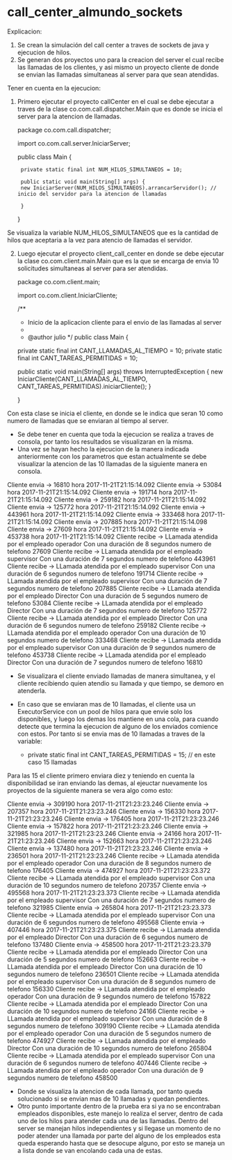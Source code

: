 # call_center_almundo_sockets

Explicacion: 

1. Se crean la simulación del call center a traves de sockets de java y ejecucion de hilos. 
2. Se generan dos proyectos uno para la creacion del server el cual recibe las llamadas de los clientes, y asi mismo un proyecto cliente 
de donde se envian las llamadas simultaneas al server para que sean atendidas.

 
	
Tener en cuenta en la ejecucion: 

1. Primero ejecutar el proyecto callCenter en el cual se debe ejecutar a traves de la clase co.com.call.dispatcher.Main que es donde se 
inicia el server para la atencion de llamadas. 

	package co.com.call.dispatcher;

	import co.com.call.server.IniciarServer;


	public class Main {
    
	    private static final int NUM_HILOS_SIMULTANEOS = 10;

	    public static void main(String[] args) {
		new IniciarServer(NUM_HILOS_SIMULTANEOS).arrancarServidor(); // inicio del servidor para la atencion de llamadas

	    }

	}

Se visualiza la variable NUM_HILOS_SIMULTANEOS que es la cantidad de hilos que aceptaria a la vez para atencio de llamadas el servidor. 


2. Luego ejecutar el proyecto client_call_center en donde se debe ejecutar la clase co.com.client.main.Main que es la que se encarga de envia
10 solicitudes simultaneas al server para ser atendidas. 



	package co.com.client.main;

	import co.com.client.IniciarCliente;

	/**
	 * Inicio de la aplicacion cliente para el envio de las llamadas al server
	 *
	 * @author julio
	 */
	public class Main {
    
    private static final int CANT_LLAMADAS_AL_TIEMPO = 10;
    private static final int CANT_TAREAS_PERMITIDAS = 10;

    public static void main(String[] args) throws InterruptedException {
        new IniciarCliente(CANT_LLAMADAS_AL_TIEMPO, CANT_TAREAS_PERMITIDAS).iniciarCliente();
    }

	}

Con esta clase se inicia el cliente, en donde se le indica que seran 10 como numero de llamadas que se enviaran al tiempo al server.


- Se debe tener en cuenta que toda la ejecucion se realiza a traves de consola, por tanto los resultados se visualizaran en la misma. 
- Una vez se hayan hecho la ejecucion de la manera indicada anteriormente con los parametros que estan actualmente se debe visualizar 
la atencion de las 10 llamadas de la siguiente manera en consola.


Cliente envia -> 16810 hora 2017-11-21T21:15:14.092
Cliente envia -> 53084 hora 2017-11-21T21:15:14.092
Cliente envia -> 191714 hora 2017-11-21T21:15:14.092
Cliente envia -> 259182 hora 2017-11-21T21:15:14.092
Cliente envia -> 125772 hora 2017-11-21T21:15:14.092
Cliente envia -> 443961 hora 2017-11-21T21:15:14.092
Cliente envia -> 333468 hora 2017-11-21T21:15:14.092
Cliente envia -> 207885 hora 2017-11-21T21:15:14.098
Cliente envia -> 27609 hora 2017-11-21T21:15:14.092
Cliente envia -> 453738 hora 2017-11-21T21:15:14.092
Cliente recibe -> LLamada atendida por el empleado operador Con una duración de 8 segundos numero de telefono 27609
Cliente recibe -> LLamada atendida por el empleado supervisor Con una duración de 7 segundos numero de telefono 443961
Cliente recibe -> LLamada atendida por el empleado supervisor Con una duración de 6 segundos numero de telefono 191714
Cliente recibe -> LLamada atendida por el empleado supervisor Con una duración de 7 segundos numero de telefono 207885
Cliente recibe -> LLamada atendida por el empleado Director Con una duración de 5 segundos numero de telefono 53084
Cliente recibe -> LLamada atendida por el empleado Director Con una duración de 7 segundos numero de telefono 125772
Cliente recibe -> LLamada atendida por el empleado Director Con una duración de 6 segundos numero de telefono 259182
Cliente recibe -> LLamada atendida por el empleado operador Con una duración de 10 segundos numero de telefono 333468
Cliente recibe -> LLamada atendida por el empleado supervisor Con una duración de 9 segundos numero de telefono 453738
Cliente recibe -> LLamada atendida por el empleado Director Con una duración de 7 segundos numero de telefono 16810


- Se visualizara el cliente enviado llamadas de manera simultanea, y el cliente recibiendo quien atendio su llamada y que tiempo, se demoro en atenderla. 


- En caso que se enviaran mas de 10 llamadas,  el cliente usa un ExecutorService con un pool de hilos para que envie solo los disponibles, 
y luego los demas los mantiene en una cola, para cuando detecte que termina la ejecucion de alguno de los enviados comience con estos. 
Por tanto si se envia mas de 10 llamadas a traves de la variable: 

	- private static final int CANT_TAREAS_PERMITIDAS = 15; // en este caso 15 llamadas

Para las 15 el cliente primero enviara diez y teniendo en cuenta la disponibilidad se iran enviando las demas, al ejeuctar nuevamente los proyectos de la siguiente manera se vera algo como esto: 


Cliente envia -> 309190 hora 2017-11-21T21:23:23.246
Cliente envia -> 207357 hora 2017-11-21T21:23:23.246
Cliente envia -> 156330 hora 2017-11-21T21:23:23.246
Cliente envia -> 176405 hora 2017-11-21T21:23:23.246
Cliente envia -> 157822 hora 2017-11-21T21:23:23.246
Cliente envia -> 321985 hora 2017-11-21T21:23:23.246
Cliente envia -> 24166 hora 2017-11-21T21:23:23.246
Cliente envia -> 152663 hora 2017-11-21T21:23:23.246
Cliente envia -> 137480 hora 2017-11-21T21:23:23.246
Cliente envia -> 236501 hora 2017-11-21T21:23:23.246
Cliente recibe -> LLamada atendida por el empleado operador Con una duración de 8 segundos numero de telefono 176405
Cliente envia -> 474927 hora 2017-11-21T21:23:23.372
Cliente recibe -> LLamada atendida por el empleado supervisor Con una duración de 10 segundos numero de telefono 207357
Cliente envia -> 495568 hora 2017-11-21T21:23:23.373
Cliente recibe -> LLamada atendida por el empleado supervisor Con una duración de 7 segundos numero de telefono 321985
Cliente envia -> 265804 hora 2017-11-21T21:23:23.373
Cliente recibe -> LLamada atendida por el empleado supervisor Con una duración de 6 segundos numero de telefono 495568
Cliente envia -> 407446 hora 2017-11-21T21:23:23.375
Cliente recibe -> LLamada atendida por el empleado Director Con una duración de 6 segundos numero de telefono 137480
Cliente envia -> 458500 hora 2017-11-21T21:23:23.379
Cliente recibe -> LLamada atendida por el empleado Director Con una duración de 5 segundos numero de telefono 152663
Cliente recibe -> LLamada atendida por el empleado Director Con una duración de 10 segundos numero de telefono 236501
Cliente recibe -> LLamada atendida por el empleado supervisor Con una duración de 8 segundos numero de telefono 156330
Cliente recibe -> LLamada atendida por el empleado operador Con una duración de 9 segundos numero de telefono 157822
Cliente recibe -> LLamada atendida por el empleado Director Con una duración de 10 segundos numero de telefono 24166
Cliente recibe -> LLamada atendida por el empleado supervisor Con una duración de 8 segundos numero de telefono 309190
Cliente recibe -> LLamada atendida por el empleado operador Con una duración de 5 segundos numero de telefono 474927
Cliente recibe -> LLamada atendida por el empleado Director Con una duración de 10 segundos numero de telefono 265804
Cliente recibe -> LLamada atendida por el empleado supervisor Con una duración de 6 segundos numero de telefono 407446
Cliente recibe -> LLamada atendida por el empleado operador Con una duración de 9 segundos numero de telefono 458500


- Donde se visualiza la atencion de cada llamada, por tanto queda solucionado si se envian mas de 10 llamadas y quedan pendientes. 
- Otro punto importante dentro de la prueba era si ya no se encontraban empleados disponibles, este manejo lo realiza el server, dentro 
de cada uno de los hilos para atender cada una de las llamadas. Dentro del server se manejan hilos independientes y si llegase un momento 
de no poder atender una llamada por parte del alguno de los empleados esta queda esperando hasta que se desocupe alguno, por esto se maneja un a lista donde se van encolando cada una de estas. 







